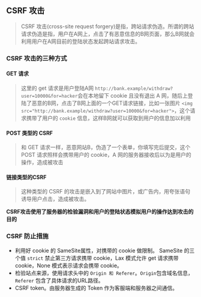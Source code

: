 ## CSRF 攻击
> CSRF 攻击(cross-site request forgery)是指，跨站请求伪造。所谓的跨站请求伪造是指，用户在A网上，点击了有恶意信息的B网页面，那么B网就会利用用户在A网目前的登陆状态发起跨站请求攻击。

### CSRF 攻击的三种方式
#### GET 请求
> 这里的 get 请求是用户登陆A网 `http://bank.example/withdraw?user=10000&for=hacker`会在本地留下 cookie 且没有退出 A 网，随后上登陆了恶意的B网，点击了B网上面的一个GET请求链接，比如一张图片 `<img src="http://bank.example/withdraw?user=10000&for=hacker">`，这个请求携带了用户的 `cookie` 信息，这样B网就可以获取到用户的信息加以利用


#### POST 类型的 CSRF 
> 和 GET 请求一样，恶意网站B，伪造了一个表单，你填写完后提交，这个 POST 请求照样会携带用户的 cookie，A 网的服务器接收后以为是用户的操作，造成被攻击

#### 链接类型的CSRF
> 这种类型的 CSRF 的攻击是嵌入到了网站中图片，或广告内，用夸张语句诱导用户点击，造成被攻击。

**CSRF攻击使用了服务器的检验漏洞和用户的登陆状态模拟用户的操作达到攻击的目的**


### CSRF 防止措施
* 利用好 cookie 的 SameSite属性，对携带的 cookie 做限制。
SameSite 的三个值 `strict` 禁止第三方请求携带 cookie，Lax 模式允许 get 请求携带 cookie，None 模式表示请求会携带 cookie。
* 检验站点来源，使用请求头中的 `Origin 和 Referer`。`Origin`包含域名信息，`Referer` 包含了具体请求的URL路径。
* CSRF token。由服务器生成的 Token 作为客服端和服务器之间通信。






